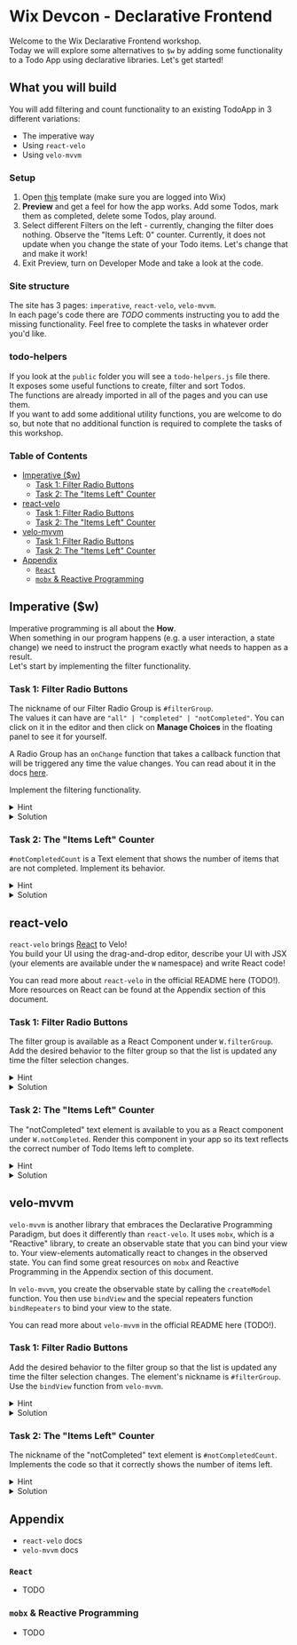 # Wix Devcon - Declarative Frontend

Welcome to the Wix Declarative Frontend workshop.  
Today we will explore some alternatives to `$w` by adding some functionality to a Todo App using declarative libraries. Let's get started!

## What you will build

You will add filtering and count functionality to an existing TodoApp in 3 different variations:
* The imperative way
* Using `react-velo`
* Using `velo-mvvm`

### Setup
1. Open [this](https://editor.wix.com/html/editor/web/renderer/new?siteId=60ea2325-7004-4ad3-be3d-d6634c76133a&metaSiteId=d5f8dfb7-67c8-454b-a80f-febb5138cfee&autoDevMode=true) template (make sure you are logged into Wix)
2. **Preview** and get a feel for how the app works. Add some Todos, mark them as completed, delete some Todos, play around.
3. Select different Filters on the left - currently, changing the filter does nothing. Observe the "Items Left: 0" counter. Currently, it does not update when you change the state of your Todo items. Let's change that and make it work!
4. Exit Preview, turn on Developer Mode and take a look at the code.


### Site structure
The site has 3 pages: `imperative`, `react-velo`, `velo-mvvm`.  
In each page's code there are *TODO* comments instructing you to add the missing functionality. Feel free to complete the tasks in whatever order you'd like.

### todo-helpers
If you look at the `public` folder you will see a `todo-helpers.js` file there.  
It exposes some useful functions to create, filter and sort Todos.  
The functions are already imported in all of the pages and you can use them.  
If you want to add some additional utility functions, you are welcome to do so, but note that no additional function is required to complete the tasks of this workshop.

### Table of Contents
  * [Imperative ($w)](##imperative-w)
    + [Task 1: Filter Radio Buttons](#task-1-filter-radio-buttons)
    + [Task 2: The "Items Left" Counter](#task-2-the-items-left-counter)
  * [react-velo](#react-velo)
    + [Task 1: Filter Radio Buttons](#task-1-filter-radio-buttons-1)
    + [Task 2: The "Items Left" Counter](#task-2-the-items-left-counter-1)
  * [velo-mvvm](#velo-mvvm)
    + [Task 1: Filter Radio Buttons](#task-1-filter-radio-buttons-2)
    + [Task 2: The "Items Left" Counter](#task-2-the-items-left-counter-2)
  * [Appendix](#appendix)
    + [`React`](#react)
    + [`mobx` & Reactive Programming](#mobx--reactive-programming)

## Imperative ($w)
Imperative programming is all about the **How**.  
When something in our program happens (e.g. a user interaction, a state change) we need to instruct the program exactly what needs to happen as a result.  
Let's start by implementing the filter functionality. 

### Task 1: Filter Radio Buttons
The nickname of our Filter Radio Group is `#filterGroup`.  
The values it can have are `"all" | "completed" | "notCompleted"`. You can click on it in the editor and then click on **Manage Choices** in the floating panel to see it for yourself.

A Radio Group has an `onChange` function that takes a callback function that will be triggered any time the value changes. You can read about it in the docs [here](https://www.wix.com/velo/reference/$w/radiobuttongroup/onchange).

Implement the filtering functionality.


<details>
  <summary>Hint</summary>

  In imperative programming, we want to think about how changes in state/UI effect other pieces of our program.  
  What needs to change when the `filterGroup` value changes?  

  The `#todoList` repeater.
  
</details>

<details>
  <summary>Solution</summary>

  ```js
  filterGroup.onChange((e) => {
    filter = e.target.value
    // updateList is a helper function located at the bottom of this file.
    // Take a look at its implementation
    // It updates the list by the selected filter.
    updateList()
    })
  ```
</details>

### Task 2: The "Items Left" Counter
`#notCompletedCount` is a Text element that shows the number of items that are not completed. Implement its behavior.


<details>
  <summary>Hint</summary>

  This counter should update in the following scenarios:
  1. When a new item is added.
  2. When an existing item is marked as completed.
  3. When an existing item is deleted.
   
  Since this update needs to happen in multiple places, start by writing an `updateNotCompletedCount()` function that will update the element's `text` to the correct value.  
  Then, call this function in all of the scenarios listed above.
  
</details>

<details>
  <summary>Solution</summary>

  ```js

  todoInput.onKeyPress(e => {
    //... existing code, and then
    updateNotCompletedCount()
  })

  doneCheckbox.onChange(() => {
    //... existing code, and then
    updateNotCompletedCount()
  })

  xButton.onClick(() => {
    //... existing code, and then
    updateNotCompletedCount()
  })


  function updateNotCompletedCount() {
    notCompletedCount.text = `Items Left: ${
      getFilteredTodos(todos, 'notCompleted').length
    }`
  }
  ```
</details>


## react-velo
`react-velo` brings [React](https://reactjs.org/) to Velo!  
You build your UI using the drag-and-drop editor, describe your UI with JSX (your elements are available under the `W` namespace) and write React code!

You can read more about `react-velo` in the official README here (TODO!).
More resources on React can be found at the Appendix section of this document.

### Task 1: Filter Radio Buttons
The filter group is available as a React Component under `W.filterGroup`. Add the desired behavior to the filter group so that the list is updated any time the filter selection changes.

<details>
  <summary>Hint</summary>

  Declarative programming is all about the **what**.
  When changing the value of the filterGroup, what needs to change?

  The value of the **filter state**.  
  Note that this piece of state is already added for you (line 11) and that it is initially set to `all`.  
  By leveraging react-hooks we also have a setFilter function that will update this piece of state. Any piece of your component that cares about this state will update **automatically** - so you only care about **what** needs to happen, and not how it actually happens.  

  If you are new to React that's perfectly fine, you will find some great resources in the appendix section to learn more. To get you started, this is how you would write this component using jsx, passing an `onChange` Prop (syntactically, Props are just like attributes of an HTML element)

  ```jsx
    <W.filterGroup onChange={(e) => {
        //add your function implementation here
    }} />
  ```
  
</details>

<details>
  <summary>Solution</summary>

  ```jsx

  <W.filterGroup
      onChange={(e) => {
        setFilter(e.target.value)
      }}
    />
  ```
</details>

### Task 2: The "Items Left" Counter
The "notCompleted" text element is available to you as a React component under `W.notCompleted`.
Render this component in your app so its text reflects the correct number of Todo Items left to complete.

<details>
  <summary>Hint</summary>

  This example beautifully exemplifies the power of declarative programming. All you need to do is describe what `W.notCompleted` needs to show, you don't care about the various use-cases in which it needs to be updated.  

  If you are unfamiliar with React, this is what you need to render this component, passing it the `text` prop:

  ```jsx
    <W.notCompletedCount text={`write the desired value of the text here`} />
  ```
  
</details>

<details>
  <summary>Solution</summary>

  ```jsx

  <W.notCompletedCount
        text={`Items Left: ${getFilteredTodos(todos, 'notCompleted').length}`}
      />
  ```
</details>

## velo-mvvm
`velo-mvvm` is another library that embraces the Declarative Programming Paradigm, but does it differently than `react-velo`. It uses `mobx`, which is a "Reactive" library, to create an observable state that you can bind your view to. Your view-elements automatically react to changes in the observed state. You can find some great resources on `mobx` and Reactive Programming in the Appendix section of this document.

In `velo-mvvm`, you create the observable state by calling the `createModel` function. You then use `bindView` and the special repeaters function `bindRepeaters` to bind your view to the state.

You can read more about `velo-mvvm` in the official README here (TODO!).

### Task 1: Filter Radio Buttons
Add the desired behavior to the filter group so that the list is updated any time the filter selection changes.
The element's nickname is `#filterGroup`.
Use the `bindView` function from `velo-mvvm`.

<details>
  <summary>Hint</summary>

  `bindView` accepts a javascript object. Each property is a nickname, and the value is always a function.  
  In reactive-programming, functions first-class citizens. Whenever a relevant piece of the state changes, the bound function will re-run, and the element will update.

  Let's see where you would add the code for the `#filterGroup` RadioGroup:
  ```js
    bindView({
        //... the rest of the bindings that already exist
        '#filterGroup': {
            onChange: (e) => {
                // your code here
            },
        }
    })
  ```

  * Note: You can also call `bindView` multiple times, so feel free to either add it as an additional property to the existing call or call it separately any place that you'd like.
  
</details>

<details>
  <summary>Solution</summary>

  ```js
  bindView({
    '#filterGroup': {
      onChange: (e) => {
        model.filter = e.target.value
      }
    }
  })
  ```

  Note how similar to the `react-velo` example, this piece of code does not care what needs to happen in reaction to the state being updated or how this state transition occurs. It only cares about updating the piece of state it is in charge of, and everything else just works automatically!
</details>


### Task 2: The "Items Left" Counter
The nickname of the "notCompleted" text element is `#notCompletedCount`. Implements the code so that it correctly shows the number of items left.

<details>
  <summary>Hint</summary>

  The `#notCompletedCount` element should reflect the number of todos that are not completed. It does not care **how** and when a new uncompleted item arrives or how an item is transitioned between the completed and uncompleted state. It just needs to perform a calculation, and whenever the relevant pieces of state update, its value will also automatically update!

  Once again, declarative programming shines :) 

  You want to bind the `text` value of this element to something, and you can do it by using this piece of code
  
  ```js
    bindView({
        '#notCompletedCount': {
            text: () => `write the text you want to be shown here`
        }
    })
  ```

  Note: you have a useful `getFilteredTodos` function that you can use to get the `notCompleted` todos easily.
  
  
</details>

<details>
  <summary>Solution</summary>

  ```js
    bindView({
        '#notCompletedCount': {
            text: () =>
                `Items Left: ${getFilteredTodos(model.todos, 'notCompleted').length}`,
        }
    })

  ```
</details>


## Appendix
* `react-velo` docs
* `velo-mvvm` docs

### `React`
* TODO

### `mobx` & Reactive Programming
* TODO